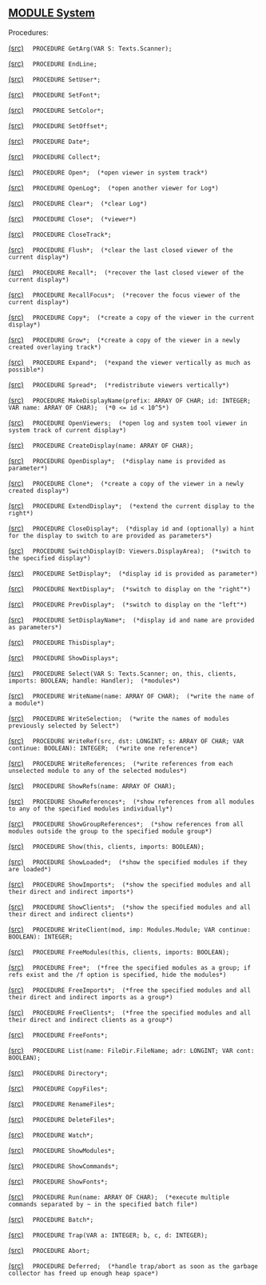 
## [MODULE System](https://github.com/io-core/System/blob/main/System.Mod)

Procedures:


[(src)](https://github.com/io-core/System/blob/main/System.Mod#L25) `  PROCEDURE GetArg(VAR S: Texts.Scanner);`

[(src)](https://github.com/io-core/System/blob/main/System.Mod#L34) `  PROCEDURE EndLine;`

[(src)](https://github.com/io-core/System/blob/main/System.Mod#L40) `  PROCEDURE SetUser*;`

[(src)](https://github.com/io-core/System/blob/main/System.Mod#L51) `  PROCEDURE SetFont*;`

[(src)](https://github.com/io-core/System/blob/main/System.Mod#L57) `  PROCEDURE SetColor*;`

[(src)](https://github.com/io-core/System/blob/main/System.Mod#L63) `  PROCEDURE SetOffset*;`

[(src)](https://github.com/io-core/System/blob/main/System.Mod#L69) `  PROCEDURE Date*;`

[(src)](https://github.com/io-core/System/blob/main/System.Mod#L83) `  PROCEDURE Collect*;`

[(src)](https://github.com/io-core/System/blob/main/System.Mod#L89) `  PROCEDURE Open*;  (*open viewer in system track*)`

[(src)](https://github.com/io-core/System/blob/main/System.Mod#L102) `  PROCEDURE OpenLog*;  (*open another viewer for Log*)`

[(src)](https://github.com/io-core/System/blob/main/System.Mod#L111) `  PROCEDURE Clear*;  (*clear Log*)`

[(src)](https://github.com/io-core/System/blob/main/System.Mod#L119) `  PROCEDURE Close*;  (*viewer*)`

[(src)](https://github.com/io-core/System/blob/main/System.Mod#L128) `  PROCEDURE CloseTrack*;`

[(src)](https://github.com/io-core/System/blob/main/System.Mod#L133) `  PROCEDURE Flush*;  (*clear the last closed viewer of the current display*)`

[(src)](https://github.com/io-core/System/blob/main/System.Mod#L137) `  PROCEDURE Recall*;  (*recover the last closed viewer of the current display*)`

[(src)](https://github.com/io-core/System/blob/main/System.Mod#L145) `  PROCEDURE RecallFocus*;  (*recover the focus viewer of the current display*)`

[(src)](https://github.com/io-core/System/blob/main/System.Mod#L153) `  PROCEDURE Copy*;  (*create a copy of the viewer in the current display*)`

[(src)](https://github.com/io-core/System/blob/main/System.Mod#L160) `  PROCEDURE Grow*;  (*create a copy of the viewer in a newly created overlaying track*)`

[(src)](https://github.com/io-core/System/blob/main/System.Mod#L173) `  PROCEDURE Expand*;  (*expand the viewer vertically as much as possible*)`

[(src)](https://github.com/io-core/System/blob/main/System.Mod#L179) `  PROCEDURE Spread*;  (*redistribute viewers vertically*)`

[(src)](https://github.com/io-core/System/blob/main/System.Mod#L184) `  PROCEDURE MakeDisplayName(prefix: ARRAY OF CHAR; id: INTEGER; VAR name: ARRAY OF CHAR);  (*0 <= id < 10^5*)`

[(src)](https://github.com/io-core/System/blob/main/System.Mod#L193) `  PROCEDURE OpenViewers;  (*open log and system tool viewer in system track of current display*)`

[(src)](https://github.com/io-core/System/blob/main/System.Mod#L213) `  PROCEDURE CreateDisplay(name: ARRAY OF CHAR);`

[(src)](https://github.com/io-core/System/blob/main/System.Mod#L218) `  PROCEDURE OpenDisplay*;  (*display name is provided as parameter*)`

[(src)](https://github.com/io-core/System/blob/main/System.Mod#L227) `  PROCEDURE Clone*;  (*create a copy of the viewer in a newly created display*)`

[(src)](https://github.com/io-core/System/blob/main/System.Mod#L243) `  PROCEDURE ExtendDisplay*;  (*extend the current display to the right*)`

[(src)](https://github.com/io-core/System/blob/main/System.Mod#L261) `  PROCEDURE CloseDisplay*;  (*display id and (optionally) a hint for the display to switch to are provided as parameters*)`

[(src)](https://github.com/io-core/System/blob/main/System.Mod#L282) `  PROCEDURE SwitchDisplay(D: Viewers.DisplayArea);  (*switch to the specified display*)`

[(src)](https://github.com/io-core/System/blob/main/System.Mod#L291) `  PROCEDURE SetDisplay*;  (*display id is provided as parameter*)`

[(src)](https://github.com/io-core/System/blob/main/System.Mod#L297) `  PROCEDURE NextDisplay*;  (*switch to display on the "right"*)`

[(src)](https://github.com/io-core/System/blob/main/System.Mod#L302) `  PROCEDURE PrevDisplay*;  (*switch to display on the "left"*)`

[(src)](https://github.com/io-core/System/blob/main/System.Mod#L307) `  PROCEDURE SetDisplayName*;  (*display id and name are provided as parameters*)`

[(src)](https://github.com/io-core/System/blob/main/System.Mod#L323) `  PROCEDURE ThisDisplay*;`

[(src)](https://github.com/io-core/System/blob/main/System.Mod#L329) `  PROCEDURE ShowDisplays*;`

[(src)](https://github.com/io-core/System/blob/main/System.Mod#L341) `  PROCEDURE Select(VAR S: Texts.Scanner; on, this, clients, imports: BOOLEAN; handle: Handler);  (*modules*)`

[(src)](https://github.com/io-core/System/blob/main/System.Mod#L360) `  PROCEDURE WriteName(name: ARRAY OF CHAR);  (*write the name of a module*)`

[(src)](https://github.com/io-core/System/blob/main/System.Mod#L364) `  PROCEDURE WriteSelection;  (*write the names of modules previously selected by Select*)`

[(src)](https://github.com/io-core/System/blob/main/System.Mod#L373) `  PROCEDURE WriteRef(src, dst: LONGINT; s: ARRAY OF CHAR; VAR continue: BOOLEAN): INTEGER;  (*write one reference*)`

[(src)](https://github.com/io-core/System/blob/main/System.Mod#L398) `  PROCEDURE WriteReferences;  (*write references from each unselected module to any of the selected modules*)`

[(src)](https://github.com/io-core/System/blob/main/System.Mod#L409) `  PROCEDURE ShowRefs(name: ARRAY OF CHAR);`

[(src)](https://github.com/io-core/System/blob/main/System.Mod#L414) `  PROCEDURE ShowReferences*;  (*show references from all modules to any of the specified modules individually*)`

[(src)](https://github.com/io-core/System/blob/main/System.Mod#L420) `  PROCEDURE ShowGroupReferences*;  (*show references from all modules outside the group to the specified module group*)`

[(src)](https://github.com/io-core/System/blob/main/System.Mod#L427) `  PROCEDURE Show(this, clients, imports: BOOLEAN);`

[(src)](https://github.com/io-core/System/blob/main/System.Mod#L433) `  PROCEDURE ShowLoaded*;  (*show the specified modules if they are loaded*)`

[(src)](https://github.com/io-core/System/blob/main/System.Mod#L437) `  PROCEDURE ShowImports*;  (*show the specified modules and all their direct and indirect imports*)`

[(src)](https://github.com/io-core/System/blob/main/System.Mod#L441) `  PROCEDURE ShowClients*;  (*show the specified modules and all their direct and indirect clients*)`

[(src)](https://github.com/io-core/System/blob/main/System.Mod#L445) `  PROCEDURE WriteClient(mod, imp: Modules.Module; VAR continue: BOOLEAN): INTEGER;`

[(src)](https://github.com/io-core/System/blob/main/System.Mod#L453) `  PROCEDURE FreeModules(this, clients, imports: BOOLEAN);`

[(src)](https://github.com/io-core/System/blob/main/System.Mod#L471) `  PROCEDURE Free*;  (*free the specified modules as a group; if refs exist and the /f option is specified, hide the modules*)`

[(src)](https://github.com/io-core/System/blob/main/System.Mod#L475) `  PROCEDURE FreeImports*;  (*free the specified modules and all their direct and indirect imports as a group*)`

[(src)](https://github.com/io-core/System/blob/main/System.Mod#L479) `  PROCEDURE FreeClients*;  (*free the specified modules and all their direct and indirect clients as a group*)`

[(src)](https://github.com/io-core/System/blob/main/System.Mod#L483) `  PROCEDURE FreeFonts*;`

[(src)](https://github.com/io-core/System/blob/main/System.Mod#L489) `  PROCEDURE List(name: FileDir.FileName; adr: LONGINT; VAR cont: BOOLEAN);`

[(src)](https://github.com/io-core/System/blob/main/System.Mod#L516) `  PROCEDURE Directory*;`

[(src)](https://github.com/io-core/System/blob/main/System.Mod#L549) `  PROCEDURE CopyFiles*;`

[(src)](https://github.com/io-core/System/blob/main/System.Mod#L577) `  PROCEDURE RenameFiles*;`

[(src)](https://github.com/io-core/System/blob/main/System.Mod#L599) `  PROCEDURE DeleteFiles*;`

[(src)](https://github.com/io-core/System/blob/main/System.Mod#L613) `  PROCEDURE Watch*;`

[(src)](https://github.com/io-core/System/blob/main/System.Mod#L624) `  PROCEDURE ShowModules*;`

[(src)](https://github.com/io-core/System/blob/main/System.Mod#L646) `  PROCEDURE ShowCommands*;`

[(src)](https://github.com/io-core/System/blob/main/System.Mod#L673) `  PROCEDURE ShowFonts*;`

[(src)](https://github.com/io-core/System/blob/main/System.Mod#L682) `  PROCEDURE Run(name: ARRAY OF CHAR);  (*execute multiple commands separated by ~ in the specified batch file*)`

[(src)](https://github.com/io-core/System/blob/main/System.Mod#L696) `  PROCEDURE Batch*;`

[(src)](https://github.com/io-core/System/blob/main/System.Mod#L705) `  PROCEDURE Trap(VAR a: INTEGER; b, c, d: INTEGER);`

[(src)](https://github.com/io-core/System/blob/main/System.Mod#L727) `  PROCEDURE Abort;`

[(src)](https://github.com/io-core/System/blob/main/System.Mod#L742) `  PROCEDURE Deferred;  (*handle trap/abort as soon as the garbage collector has freed up enough heap space*)`
